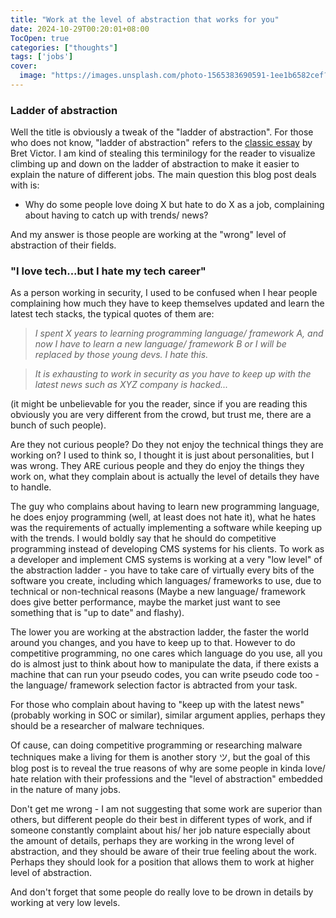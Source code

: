 ```yaml
---
title: "Work at the level of abstraction that works for you"
date: 2024-10-29T00:20:01+08:00
TocOpen: true
categories: ["thoughts"]
tags: ['jobs']
cover:
  image: "https://images.unsplash.com/photo-1565383690591-1ee1b6582cef?q=80&w=1887&auto=format&fit=crop&ixlib=rb-4.0.3&ixid=M3wxMjA3fDB8MHxwaG90by1wYWdlfHx8fGVufDB8fHx8fA%3D%3D"
---
```


### Ladder of abstraction

Well the title is obviously a tweak of the "ladder of abstraction". For those who does not know, "ladder of abstraction" refers to the [classic essay](https://worrydream.com/LadderOfAbstraction/) by Bret Victor. I am kind of stealing this terminilogy for the reader to visualize climbing up and down on the ladder of abstraction to make it easier to explain the nature of different jobs. The main question this blog post deals with is:

- Why do some people love doing X but hate to do X as a job, complaining about having to catch up with trends/ news?

And my answer is those people are working at the "wrong" level of abstraction of their fields.


### "I love tech...but I hate my tech career"

As a person working in security, I used to be confused when I hear people complaining how much they have to keep themselves updated and learn the latest tech stacks, the typical quotes of them are:

> *I spent X years to learning programming language/ framework A, and now I have to learn a new language/ framework B or I will be replaced by those young devs. I hate this.*

> *It is exhausting to work in security as you have to keep up with the latest news such as XYZ company is hacked...*

(it might be unbelievable for you the reader, since if you are reading this obviously you are very different from the crowd, but trust me, there are a bunch of such people).

Are they not curious people? Do they not enjoy the technical things they are working on? I used to think so, I thought it is just about personalities, but I was wrong. They ARE curious people and they do enjoy the things they work on, what they complain about is actually the level of details they have to handle. 

The guy who complains about having to learn new programming language, he does enjoy programming (well, at least does not hate it), what he hates was the requirements of actually implementing a software while keeping up with the trends. I would boldly say that he should do competitive programming instead of developing CMS systems for his clients. To work as a developer and implement CMS systems is working at a very "low level" of the abstraction ladder - you have to take care of virtually every bits of the software you create, including which languages/ frameworks to use, due to technical or non-technical reasons (Maybe a new language/ framework does give better performance, maybe the market just want to see something that is "up to date" and flashy).

The lower you are working at the abstraction ladder, the faster the world around you changes, and you have to keep up to that. However to do competitive programming, no one cares which language do you use, all you do is almost just to think about how to manipulate the data, if there exists a machine that can run your pseudo codes, you can write pseudo code too - the language/ framework selection factor is abtracted from your task.

For those who complain about having to "keep up with the latest news" (probably working in SOC or similar), similar argument applies, perhaps they should be a researcher of malware techniques.

Of cause, can doing competitive programming or researching malware techniques make a living for them is another story ツ, but the goal of this blog post is to reveal the true reasons of why are some people in kinda love/ hate relation with their professions and the "level of abstraction" embedded in the nature of many jobs.

Don't get me wrong - I am not suggesting that some work are superior than others, but different people do their best in different types of work, and if someone constantly complaint about his/ her job nature especially about the amount of details, perhaps they are working in the wrong level of abstraction, and they should be aware of their true feeling about the work. Perhaps they should look for a position that allows them to work at higher level of abstraction.

And don't forget that some people do really love to be drown in details by working at very low levels.
